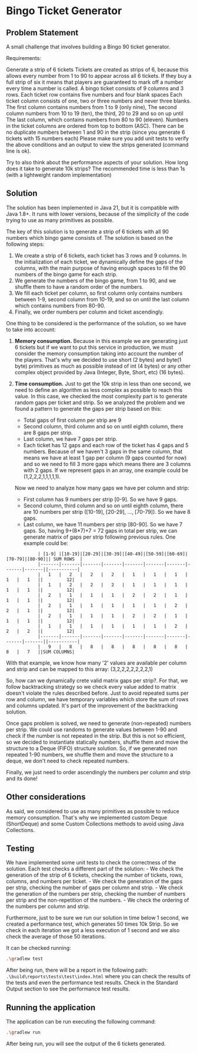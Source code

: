 # Bingo Ticket Generator

## Problem Statement
A small challenge that involves building a Bingo 90 ticket generator.

Requirements:

Generate a strip of 6 tickets
Tickets are created as strips of 6, because this allows every number from 1 to 90 to appear across all 6 tickets. If 
they buy a full strip of six it means that players are guaranteed to mark off a number every time a number is called.
A bingo ticket consists of 9 columns and 3 rows.
Each ticket row contains five numbers and four blank spaces
Each ticket column consists of one, two or three numbers and never three blanks.
The first column contains numbers from 1 to 9 (only nine),
The second column numbers from 10 to 19 (ten), the third, 20 to 29 and so on up until
The last column, which contains numbers from 80 to 90 (eleven).
Numbers in the ticket columns are ordered from top to bottom (ASC).
There can be no duplicate numbers between 1 and 90 in the strip (since you generate 6 tickets with 15 numbers each)
Please make sure you add unit tests to verify the above conditions and an output to view the strips generated
(command line is ok).

Try to also think about the performance aspects of your solution. How long does it take to generate 10k strips? 
The recommended time is less than 1s (with a lightweight random implementation)

## Solution

The solution has been implemented in Java 21, but it is compatible with Java 1.8+. It runs with lower versions,
because of the simplicity of the code trying to use as many primitives as possible.

The key of this solution is to generate a strip of 6 tickets with all 90 numbers which bingo game consists of.
The solution is based on the following steps:

1. We create a strip of 6 tickets, each ticket has 3 rows and 9 columns. In the initialization of each ticket, we
dynamically define the gaps of the columns, with the main purpose of having enough spaces to fill the 90 numbers of the
bingo game for each strip.
2. We generate the numbers of the bingo game, from 1 to 90, and we shuffle them to have a random order of the numbers.
3. We fill each ticket per column, so first column only contains numbers between 1-9, second column from 10-19, and so
on until the last column which contains numbers from 80-90.
4. Finally, we order numbers per column and ticket ascendingly.

One thing to be considered is the performance of the solution, so we have to take into account:
1. **Memory consumption.** Because in this example we are generating just 6 tickets but if we want to put this service in
production, we must consider the memory consumption taking into account the number of the players. That's why we decided to use
short (2 bytes) and byte(1 byte) primitives as much as possible instead of int (4 bytes) or any other complex object provided
by Java (Integer, Byte, Short, etc) (16 bytes).
2. **Time consumption.** Just to get the 10k strip in less than one second, we need to define an algorithm as less complex as possible 
to reach this value. In this case, we checked the most complexity part is to generate random gaps per ticket and strip. So we analyzed
the problem and we found a pattern to generate the gaps per strip based on this:
    - Total gaps of first column per strip are 9
    - Second column, third column and so on until eighth column, there are 8 gaps per strip.
    - Last column, we have 7 gaps per strip.
    - Each ticket has 12 gaps and each row of the ticket has 4 gaps and 5 numbers. Because of we haven't 3 gaps in the
   same column, that means we have at least 1 gap per column (9 gaps counted for now) and so we need to fill 3 more gaps
   which means there are 3 columns with 2 gaps. If we represent gaps in an array, one example could be (1,2,2,2,1,1,1,1,1).
   
   Now we need to analyze how many gaps we have per column and strip:
    - First column has 9 numbers per strip [0-9]. So we have 9 gaps.
    - Second column, third column and so on until eighth column, there are 10 numbers per strip ([10-19], [20-29], ..., [70-79]). So we have 8 gaps.
    - Last column, we have 11 numbers per strip [80-90]. So we have 7 gaps.
  So, having 9+(8*7)+7 = 72 gaps in total per strip, we can generate matrix of gaps per strip following previous rules. One example could be: 
```
            | [1-9] |[10-19]|[20-29]|[30-39]|[40-49]|[50-59]|[60-69]|[70-79]|[80-90]|| SUM ROWS  |
            |-------|-------|-------|-------|-------|-------|-------|-------|-------||-----------|
            |   1   |   2   |   2   |   2   |   1   |   1   |   1   |   1   |   1   ||         12|
            |   1   |   2   |   2   |   2   |   1   |   1   |   1   |   1   |   1   ||         12|
            |   2   |   1   |   1   |   1   |   2   |   2   |   1   |   1   |   1   ||         12|
            |   2   |   1   |   1   |   1   |   1   |   1   |   2   |   2   |   1   ||         12|
            |   2   |   1   |   1   |   1   |   2   |   2   |   1   |   1   |   1   ||         12|
            |   1   |   1   |   1   |   1   |   1   |   1   |   2   |   2   |   2   ||         12|
            |-------|-------|-------|-------|-------|-------|-------|-------|-------||-----------|
            |   9   |   8   |   8   |   8   |   8   |   8   |   8   |   8   |   7   ||SUM COLUMNS|
```
   With that example, we know how many '2' values are available per column and strip and can be mapped to this array:
   (3,2,2,2,2,2,2,2,1)

   So, how can we dynamically crete valid matrix gaps per strip?. For that, we follow backtracking strategy so we check
   every value added to matrix doesn't violate the rules described before. Just to avoid repeated sums per row and column,
   we have temporary variables which store the sum of rows and columns updated. It's part of the improvement of the backtracking solution.

   Once gaps problem is solved, we need to generate (non-repeated) numbers per strip. We could use randoms to generate values
   between 1-90 and check if the number is not repeated in the strip. But this is not so efficient, so we decided to instantiate statically
   numbers, shuffle them and move the structure to a Deque (FIFO) structure solution. So, if we generated non repeated 1-90 numbers,
   we shuffle them and move the structure to a deque, we don't need to check repeated numbers.

   Finally, we just need to order ascendingly the numbers per column and strip and its done!
   
## Other considerations
   As said, we considered to use as many primitives as possible to reduce memory consumption. That's why we implemented
   custom Deque (ShortDeque) and some Custom Collections methods to avoid using Java Collections.
   
## Testing
   We have implemented some unit tests to check the correctness of the solution. Each test checks a different part of the
    solution:
    - We check the generation of the strip of 6 tickets, checking the number of tickets, rows, columns, and numbers per ticket.
    - We check the generation of the gaps per strip, checking the number of gaps per column and strip.
    - We check the generation of the numbers per strip, checking the number of numbers per strip and the non-repetition of the numbers.
    - We check the ordering of the numbers per column and strip.

   Furthermore, just to be sure we run our solution in time below 1 second, we created a performance test, which generates
   50 times 10k Strip. So we check in each iteration we got a less execution of 1 second and we also check the average
   of those 50 iterations.
   
   It can be checked running:
   ```sh
   .\gradlew test
   ```
   After being run, there will be a report in the following path: ```.\build\reports\tests\test\index.html``` where you can check
    the results of the tests and even the performance test results. Check in the Standard Output section to see the performance test results.
## Running the application
   The application can be run executing the following command:
   ```sh
   .\gradlew run
   ```
   After being run, you will see the output of the 6 tickets generated.